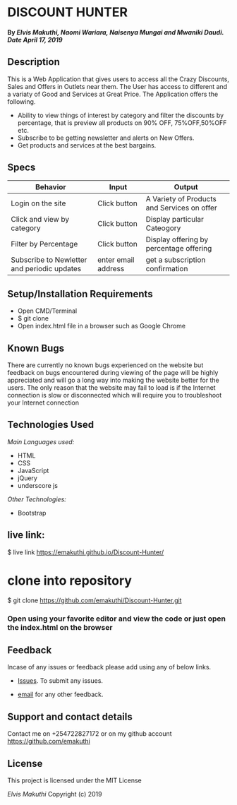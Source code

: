 # DISCOUNT HUNTER

#### By *Elvis Makuthi, Naomi Wariara, Naisenya Mungai and Mwaniki Daudi. Date April 17, 2019*

## Description

This is a Web Application that gives users to access all the Crazy Discounts, Sales and Offers in Outlets near them. The User has access to different and a variaty of Good and Services at Great Price. The Application offers the following.

* Ability to view things of interest by category and filter the discounts by percentage, that is preview all products on 90% OFF, 75%OFF,50%OFF etc.
* Subscribe to be getting newsletter and alerts on New Offers.
* Get products and services at the best bargains.


## Specs

 | Behavior                                       |  Input | Output    |
 | ---------------------------------------------- | ------ | --------- |
 | Login on the site   | Click button      | A Variety of Products and Services on offer      |
 | Click and view by category  | Click button | Display particular Cateogory  |
 | Filter by Percentage | Click button     | Display offering by percentage offering  |
 | Subscribe to Newletter and periodic updates     | enter email address      | get a subscription confirmation       |
 

## Setup/Installation Requirements

* Open CMD/Terminal
* $ git clone
* Open index.html file in a browser such as Google Chrome

## Known Bugs

There are currently no known bugs experienced on the website but feedback on bugs encountered during viewing of the page will be highly appreciated and will go a long way into making the website better for the users. The only reason that the website may fail to load is if the Internet connection is slow or disconnected which will require you to troubleshoot your Internet connection

## Technologies Used

*Main Languages used:*

* HTML
* CSS
* JavaScript
* jQuery
* underscore js

*Other Technologies:*

* Bootstrap

## live link:

$ live link https://emakuthi.github.io/Discount-Hunter/

# clone into repository

$ git clone https://github.com/emakuthi/Discount-Hunter.git
### Open using your favorite editor and view the code or just open the index.html on the browser

## Feedback

Incase of any issues or feedback please add using any of below links.

* [Issues](https://github.com/emakuthi/Discount-Hunter/issues). To submit any issues.

* [email](emakuthi@gmail.com) for any other feedback.

## Support and contact details

 Contact me on +254722827172 or on my github account <https://github.com/emakuthi>


## License

This project is licensed under the MIT License

*Elvis Makuthi* Copyright (c) 2019